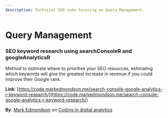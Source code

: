 ```yaml
---
description: Technical SEO code focusing on Query Management.
---
```


# Query Management

### SEO keyword research using searchConsoleR and googleAnalyticsR

Method to estimate where to prioritise your SEO resources, estimating which keywords will give the greatest increase in revenue if you could improve their Google rank.   
  
**Link**: [https://code.markedmondson.me/search-console-google-analytics-r-keyword-research/](https://code.markedmondson.me/search-console-google-analytics-r-keyword-research/)

**By**: [Mark Edmondson](https://twitter.com/holomarked) on [Coding in digital analytics](https://code.markedmondson.me/)




